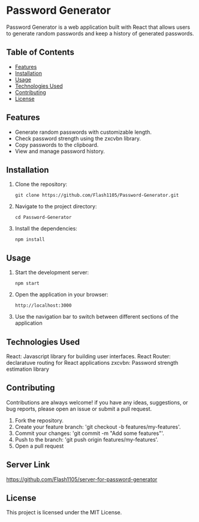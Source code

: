# Password Generator

Password Generator is a web application built with React that allows users to generate random passwords and keep a history of generated passwords.

## Table of Contents

- [Features](#features)
- [Installation](#installation)
- [Usage](#usage)
- [Technologies Used](#technologies-used)
- [Contributing](#contributing)
- [License](#license)

## Features

- Generate random passwords with customizable length.
- Check password strength using the zxcvbn library.
- Copy passwords to the clipboard.
- View and manage password history.

## Installation

1. Clone the repository:

   ```shell
   git clone https://github.com/Flash1105/Password-Generator.git
2. Navigate to the project directory:

   ```shell
   cd Password-Generator
3. Install the dependencies:

   ```shell
   npm install

## Usage

1. Start the development server:

   ```shell
   npm start
2. Open the application in your browser:

   ```shell
   http://localhost:3000
3. Use the navigation bar to switch between different sections of the application

## Technologies Used
React: Javascript library for building user interfaces.
React Router: declaratuve routing for React applications
zxcvbn: Password strength estimation library

## Contributing
Contributions are always welcome! if you have any ideas, suggestions, or bug reports, please open an issue or submit a pull request. 
1. Fork the repository.
2. Create your feature branch: 'git checkout -b features/my-features'.
3. Commit your changes: 'git commit -m "Add some features"'.
4. Push to the branch: 'git push origin features/my-features'.
5. Open a pull request
   
## Server Link
https://github.com/Flash1105/server-for-password-generator

## License
This project is licensed under the MIT License.  
